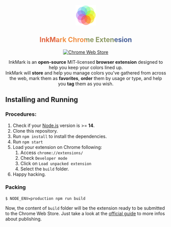 <p align='center'><img src="src/assets/img/icon-128.png" width="64"/></p>
<div align='center'><h2 style="-webkit-background-clip: text; -webkit-text-fill-color: transparent; -moz-background-clip: text; -moz-text-fill-color: transparent; background-size: 100%; background-repeat: repeat;     background-image: linear-gradient(45deg,#CA4246 16.666%, #E16541 16.666%, #E16541 33.333%, #F18F43 33.333%, #F18F43 50%, #8B9862 50%, #8B9862 66.666%, #476098 66.666%, #476098 83.333%, #A7489B 83.333%);">InkMark Chrome Extenesion</h2></div>

<p align="center"><a rel="noreferrer noopener" href="https://chrome.google.com/webstore/detail/inkmark/bahigdoicpnhfdjkofiohommdakihpih?hl=en-US"><img alt="Chrome Web Store" src="https://img.shields.io/badge/Add to Chrome-141e24.svg?&style=for-the-badge&logo=google-chrome&logoColor=white&color=E16541"></a>
<br/>
<p align='center'>
InkMark is an <strong>open-source</strong> MIT-licensed <strong>browser extension</strong> designed to help you keep your colors lined up.<br/>InkMark will <strong>store</strong> and help you manage colors you've gathered from across the web, mark them as <strong>favorites</strong>, <strong>order</strong> them by usage or type, and help you <strong>tag</strong> them as you wish.
</p>


## Installing and Running

### Procedures:

1. Check if your [Node.js](https://nodejs.org/) version is >= **14**.
2. Clone this repository.
3. Run `npm install` to install the dependencies.
4. Run `npm start`
5. Load your extension on Chrome following:
   1. Access `chrome://extensions/`
   2. Check `Developer mode`
   3. Click on `Load unpacked extension`
   4. Select the `build` folder.
6. Happy hacking.


### Packing

```
$ NODE_ENV=production npm run build
```

Now, the content of `build` folder will be the extension ready to be submitted to the Chrome Web Store. Just take a look at the [official guide](https://developer.chrome.com/webstore/publish) to more infos about publishing.
